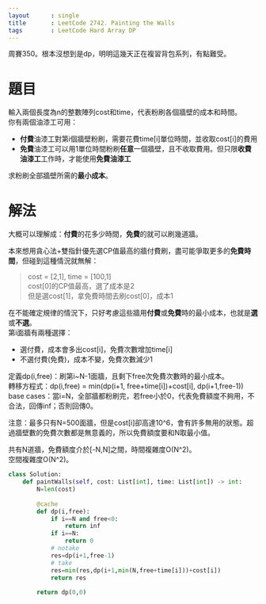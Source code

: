```yaml
--- 
layout      : single
title       : LeetCode 2742. Painting the Walls
tags        : LeetCode Hard Array DP
---
```

周賽350。根本沒想到是dp，明明這幾天正在複習背包系列，有點難受。  

# 題目
輸入兩個長度為n的整數陣列cost和time，代表粉刷各個牆壁的成本和時間。  
你有兩個油漆工可用：  
- **付費**油漆工對第i個牆壁粉刷，需要花費time[i]單位時間，並收取cost[i]的費用  
- **免費**油漆工可以用1單位時間粉刷**任意**一個牆壁，且不收取費用。但只限**收費油漆工**工作時，才能使用**免費油漆工**  

求粉刷全部牆壁所需的**最小成本**。  

# 解法
大概可以理解成：**付費**的花多少時間，**免費**的就可以刷幾道牆。  

本來想用貪心法+雙指針優先選CP值最高的牆付費刷，盡可能爭取更多的**免費時間**，但碰到這種情況就無解：  
> cost = [2,1], time = [100,1]  
> cost[0]的CP值最高，選了成本是2  
> 但是選cost[1]，拿免費時間去刷cost[0]，成本1  

在不能確定規律的情況下，只好考慮這些牆用**付費**或**免費**時的最小成本，也就是**選**或**不選**。  
第i面牆有兩種選擇：  
- 選付費，成本會多出cost[i]，免費次數增加time[i]  
- 不選付費(免費)，成本不變，免費次數減少1  

定義dp(i,free)：刷第i\~N-1面牆，且剩下free次免費次數時的最小成本。  
轉移方程式：dp(i,free) = min(dp(i+1, free+time[i])+cost[i], dp(i+1,free-1))  
base cases：當i=N，全部牆都粉刷完，若free小於0，代表免費額度不夠用，不合法，回傳inf；否則回傳0。  

注意：最多只有N=500面牆，但是cost[i]卻高達10^6，會有許多無用的狀態。超過牆壁數的免費次數都是無意義的，所以免費額度要和N取最小值。  

共有N道牆，免費額度介於[-N,N]之間，時間複雜度O(N^2)。  
空間複雜度O(N^2)。  

```python
class Solution:
    def paintWalls(self, cost: List[int], time: List[int]) -> int:
        N=len(cost)
        
        @cache
        def dp(i,free):
            if i==N and free<0:
                return inf
            if i==N:
                return 0
            # notake
            res=dp(i+1,free-1)
            # take
            res=min(res,dp(i+1,min(N,free+time[i]))+cost[i])
            return res
        
        return dp(0,0)
```
